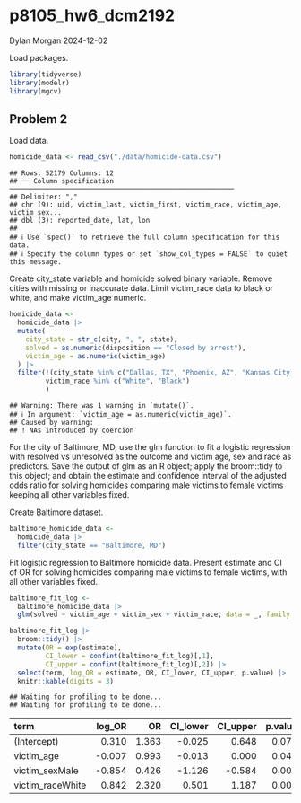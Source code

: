 p8105_hw6_dcm2192
================
Dylan Morgan
2024-12-02

Load packages.

``` r
library(tidyverse)
library(modelr)
library(mgcv)
```

## Problem 2

Load data.

``` r
homicide_data <- read_csv("./data/homicide-data.csv")
```

    ## Rows: 52179 Columns: 12
    ## ── Column specification ────────────────────────────────────────────────────────
    ## Delimiter: ","
    ## chr (9): uid, victim_last, victim_first, victim_race, victim_age, victim_sex...
    ## dbl (3): reported_date, lat, lon
    ## 
    ## ℹ Use `spec()` to retrieve the full column specification for this data.
    ## ℹ Specify the column types or set `show_col_types = FALSE` to quiet this message.

Create city_state variable and homicide solved binary variable. Remove
cities with missing or inaccurate data. Limit victim_race data to black
or white, and make victim_age numeric.

``` r
homicide_data <-
  homicide_data |>
  mutate(
    city_state = str_c(city, ", ", state), 
    solved = as.numeric(disposition == "Closed by arrest"), 
    victim_age = as.numeric(victim_age)
  ) |> 
  filter(!(city_state %in% c("Dallas, TX", "Phoenix, AZ", "Kansas City, MO", "Tulsa, AL")), 
         victim_race %in% c("White", "Black")
         )
```

    ## Warning: There was 1 warning in `mutate()`.
    ## ℹ In argument: `victim_age = as.numeric(victim_age)`.
    ## Caused by warning:
    ## ! NAs introduced by coercion

For the city of Baltimore, MD, use the glm function to fit a logistic
regression with resolved vs unresolved as the outcome and victim age,
sex and race as predictors. Save the output of glm as an R object; apply
the broom::tidy to this object; and obtain the estimate and confidence
interval of the adjusted odds ratio for solving homicides comparing male
victims to female victims keeping all other variables fixed.

Create Baltimore dataset.

``` r
baltimore_homicide_data <- 
  homicide_data |> 
  filter(city_state == "Baltimore, MD")
```

Fit logistic regression to Baltimore homicide data. Present estimate and
CI of OR for solving homicides comparing male victims to female victims,
with all other variables fixed.

``` r
baltimore_fit_log <- 
  baltimore_homicide_data |> 
  glm(solved ~ victim_age + victim_sex + victim_race, data = _, family = binomial())

baltimore_fit_log |>
  broom::tidy() |>
  mutate(OR = exp(estimate), 
         CI_lower = confint(baltimore_fit_log)[,1], 
         CI_upper = confint(baltimore_fit_log)[,2]) |>
  select(term, log_OR = estimate, OR, CI_lower, CI_upper, p.value) |>
  knitr::kable(digits = 3)
```

    ## Waiting for profiling to be done...
    ## Waiting for profiling to be done...

| term             | log_OR |    OR | CI_lower | CI_upper | p.value |
|:-----------------|-------:|------:|---------:|---------:|--------:|
| (Intercept)      |  0.310 | 1.363 |   -0.025 |    0.648 |   0.070 |
| victim_age       | -0.007 | 0.993 |   -0.013 |    0.000 |   0.043 |
| victim_sexMale   | -0.854 | 0.426 |   -1.126 |   -0.584 |   0.000 |
| victim_raceWhite |  0.842 | 2.320 |    0.501 |    1.187 |   0.000 |
